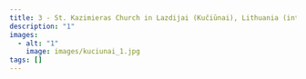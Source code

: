 ```yaml
---
title: 3 - St. Kazimieras Church in Lazdijai (Kučiūnai), Lithuania (interior)
description: "1"
images:
  - alt: "1"
    image: images/kuciunai_1.jpg
tags: []
---
```

